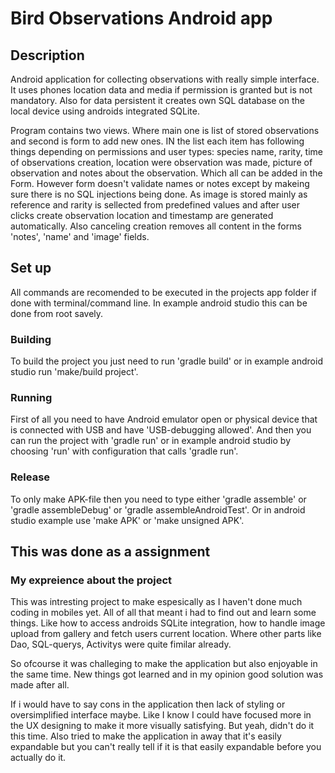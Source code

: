 # Bird Observations Android app

## Description

Android application for collecting observations with really simple interface. It uses phones location data and media if permission is granted but is not mandatory. Also for data persistent it creates own SQL database on the local device using androids integrated SQLite.

Program contains two views. Where main one is list of stored observations and second is form to add new ones. IN the list each item has following things depending on permissions and user types: species name, rarity, time of observations creation, location were observation was made, picture of observation and notes about the observation. Which all can be added in the Form. However form doesn't validate names or notes except by makeing sure there is no SQL injections being done. As image is stored mainly as reference and rarity is sellected from predefined values and after user clicks create observation location and timestamp are generated automatically. Also canceling creation removes all content in the forms 'notes', 'name' and 'image' fields.

## Set up

All commands are recomended to be executed in the projects app folder if done with terminal/command line. In example android studio this can be done from root savely.

### Building

To build the project you just need to run 'gradle build' or in example android studio run 'make/build project'.

### Running

First of all you need to have Android emulator open or physical device that is connected with USB and have 'USB-debugging allowed'. And then you can run the project with 'gradle run' or in example android studio by choosing 'run' with configuration that calls 'gradle run'.

### Release

To only make APK-file then you need to type either 'gradle assemble' or 'gradle assembleDebug' or 'gradle assembleAndroidTest'. Or in android studio example use 'make APK' or 'make unsigned APK'.

## This was done as a assignment

### My expreience about the project

This was intresting project to make espesically as I haven't done much coding in mobiles yet. All of all that meant i had to find out and learn some things. Like how to access androids SQLite integration, how to handle image upload from gallery and fetch users current location. Where other parts like Dao, SQL-querys, Activitys were quite fimilar already.

So ofcourse it was challeging to make the application but also enjoyable in the same time. New things got learned and in my opinion good solution was made after all. 

If i would have to say cons in the application then lack of styling or oversimplified interface maybe. Like I know I could have focused more in the UX designing to make it more visually satisfying. But yeah, didn't do it this time. Also tried to make the application in away that it's easily expandable but you can't really tell if it is that easily expandable before you actually do it.
